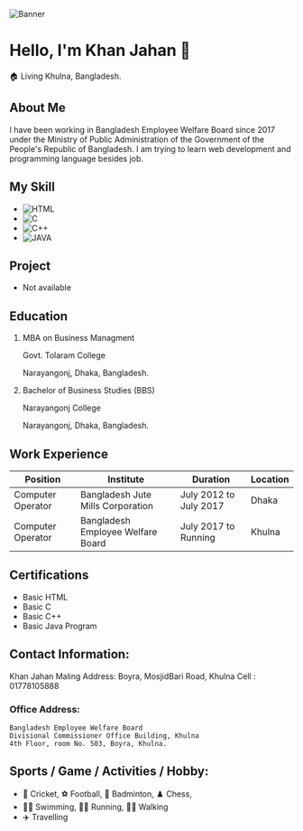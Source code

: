 ![Banner](immage/Banner.png)
<h1> Hello, I'm Khan Jahan 👋</h1>
🏠 Living Khulna, Bangladesh.

## About Me
  I have been working in Bangladesh Employee Welfare Board since 2017 under the Ministry of Public Administration of the Government of the People's Republic of Bangladesh. I am trying to learn web development and programming language besides job. 

## My Skill 
- ![HTML](immage/HTML.png)
- ![C](immage/C.png)
- ![C++](immage/C++.png)
- ![JAVA](immage/JAVA.png)

## Project 
- Not available
## Education 
1. MBA on Business Managment
   
   Govt. Tolaram College
   
   Narayangonj, Dhaka, Bangladesh.
   
3. Bachelor of Business Studies (BBS)
   
   Narayangonj College
   
   Narayangonj, Dhaka, Bangladesh.

## Work Experience
|Position            |      Institute                      | Duration              | Location           
|--------------------|-------------------------------------|-----------------------|----------
|Computer Operator   | Bangladesh Jute Mills Corporation   | July 2012 to July 2017|  Dhaka    
|Computer Operator   | Bangladesh Employee Welfare Board   | July 2017 to Running  |  Khulna

## Certifications
- Basic HTML
- Basic C
- Basic C++
- Basic Java Program

## Contact Information:
  Khan Jahan 
  Maling Address: 
  Boyra, MosjidBari Road, Khulna
  Cell : 01778105888
### Office Address: 
    Bangladesh Employee Welfare Board
    Divisional Commissioner Office Building, Khulna
    4th Floor, room No. 503, Boyra, Khulna.
  
## Sports / Game / Activities / Hobby:
- 🏏 Cricket, ⚽ Football, 🏸 Badminton, ♟️ Chess,
- 🏊‍♂️ Swimming, 🏃‍♂️ Running, 🚶‍♂️ Walking
- ✈️ Travelling


